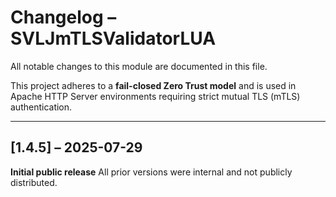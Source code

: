 # Changelog – SVLJmTLSValidatorLUA

All notable changes to this module are documented in this file.

This project adheres to a **fail-closed Zero Trust model** and is used in Apache HTTP Server environments requiring strict mutual TLS (mTLS) authentication.

---

## \[1.4.5] – 2025-07-29

**Initial public release**
All prior versions were internal and not publicly distributed.
